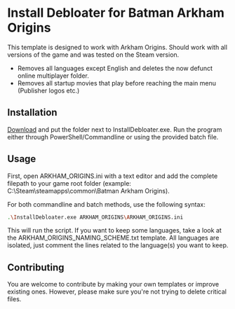 # Install Debloater for Batman Arkham Origins

This template is designed to work with Arkham Origins. Should work with all versions of the game and was tested on the Steam version. 
- Removes all languages except English and deletes the now defunct online multiplayer folder.
- Removes all startup movies that play before reaching the main menu (Publisher logos etc.)

## Installation

[Download](https://github.com/neatodev/InstallDebloater/blob/main/templates/ARKHAM_ORIGINS/ARKHAM_ORIGINS.zip) and put the folder next to InstallDebloater.exe. Run the program either through PowerShell/Commandline or using the provided batch file.

## Usage

First, open ARKHAM_ORIGINS.ini with a text editor and add the complete filepath to your game root folder (example: C:\Steam\steamapps\common\Batman Arkham Origins).

For both commandline and batch methods, use the following syntax:

```bash
.\InstallDebloater.exe ARKHAM_ORIGINS\ARKHAM_ORIGINS.ini
```
This will run the script.
If you want to keep some languages, take a look at the ARKHAM_ORIGINS_NAMING_SCHEME.txt template. All languages are isolated, just comment the lines related to the language(s) you want to keep. 

## Contributing
You are welcome to contribute by making your own templates or improve existing ones. However, please make sure you're not trying to delete critical files. 